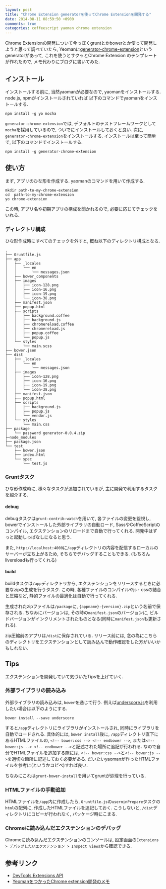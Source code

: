 ```yaml
---
layout: post
title: "Chrome Extension generatorを使ってChrome Extensionを開発する"
date: 2014-08-11 08:59:50 +0900
comments: true
categories: coffeescript yaoman chrome extension
---
```


Chrome Extensionの開発について今っぽくgruntとかbowerとか使って開発しようと思って調べていたら,
Yeomanに[generator-chrome-extension](https://github.com/yeoman/generator-chrome-extension)というgeneratorがあって, これを使うとサクッとChrome Extension
のテンプレートが作れたので, メモ代わりにブログに書いてみた.

インストール
------------

インストールする前に, 当然yaomanが必要なので, yaomanをインストールする. node.js, npmがインストールされていれば
以下のコマンドでyaomanをインストールする.

```
npm install -g yo mocha
```

`generator-chrome-extension`では, デフォルトのテストフレームワークとして`mocha`を採用しているので, ついでにインストールしておくと良い.
次に, `generator-chrome-extension`をインストールする. インストールは至って簡単で, 以下のコマンドでインストールする.

```
npm install -g generator-chrome-extension
```

使い方
------

まず, アプリのひな形を作成する. yaomanのコマンドを用いて作成する.

```
mkdir path-to-my-chrome-extension
cd  path-to-my-chrome-extension
yo chrome-extension
```

この時, アプリ名や初期アプリの構成を聞かれるので, 必要に応じてチェックをいれる.


### ディレクトリ構成

ひな形作成時にすべてのチェックを外すと, 概ね以下のディレクトリ構成となる.


```
.
├── Gruntfile.js
├── app
│   ├── _locales
│   │   └── en
│   │       └── messages.json
│   ├── bower_components
│   ├── images
│   │   ├── icon-128.png
│   │   ├── icon-16.png
│   │   ├── icon-19.png
│   │   └── icon-38.png
│   ├── manifest.json
│   ├── popup.html
│   ├── scripts
│   │   ├── background.coffee
│   │   ├── background.js
│   │   ├── chromereload.coffee
│   │   ├── chromereload.js
│   │   ├── popup.coffee
│   │   └── popup.js
│   └── styles
│       └── main.scss
├── bower.json
├── dist
│   ├── _locales
│   │   └── en
│   │       └── messages.json
│   ├── images
│   │   ├── icon-128.png
│   │   ├── icon-16.png
│   │   ├── icon-19.png
│   │   └── icon-38.png
│   ├── manifest.json
│   ├── popup.html
│   ├── scripts
│   │   ├── background.js
│   │   ├── popup.js
│   │   └── vendor.js
│   └── styles
│       └── main.css
├── package
│   └── password generator-0.0.4.zip
├─node_modules
├── package.json
└── test
    ├── bower.json
    ├── index.html
    └── spec
        └── test.js
```

### Gruntタスク

ひな形作成時に, 様々なタスクが追加されているが, 主に開発で利用するタスクを紹介する.

#### debug

debugタスクは`grunt-contrib-watch`を用いて, 各ファイルの変更を監視し,
bowerでインストールした外部ライブラリの自動ロード, SassやCoffeeScriptのコンパイル,
エクステンションのリロードまで自動で行ってくれる.
開発中はずっと起動しっぱなしになると思う.

また, `http://localhost:4000`に`/app`ディレクトリの内容を配信するローカルのサーバーが立ち上がるため,
そちらでデバッグすることもできる. (もちろんlivereloadも行ってくれる)


#### build

buildタスクは`/app`ディレクトリから, エクステンションをリリースするときに必要なzipの生成を行うタスク.
この時, 各種ファイルのコンパイルやjs・cssの結合と圧縮など, 静的ファイルの最適化は自動で行ってくれる.

生成されたzipファイルは`/package`に, `{appname}-{version}.zip`という名前で保存される.
ちなみにバージョンは, その時の`manifest.json`のバージョンに, ビルドバージョンがインクリメントされたものとなる(同時に`manifest.json`も更新される).

zip圧縮前のアプリは`/dist`に保存されている. リリース前には, 念の為にこちらのディレクトリをエクステンションとして読み込んで動作確認をした方がいいかもしれない.


Tips
-----

エクステンションを開発していて気づいたTipsを上げていく.


### 外部ライブラリの読み込み

外部ライブラリの読み込みは, `bower`を通じて行う. 例えば[underscore.js](http://underscorejs.org/)を利用したい場合は以下のようにする.

```
bower install --save underscore
```

すると`/app`ディレクトリにライブラリがインストールされ, 同時にライブラリを自動でロードされる.
具体的には, `bower install`後に, `/app`ディレクトリ直下にあるHTMLファイルの, `<!-- bower:css --> <!-- endbower -->`, または`<!-- bower:js --> <!-- endbower -->`と記述された場所に追記が行われる.
なので自分でHTMLファイルを追加する際には, `<!-- bower:css -->`と`<!-- bower:js -->`を適切な箇所に記述しておく必要がある.
だいたいyaomanが作ったHTMLファイルを参考に(というかコピペ)すれば良い.

ちなみにこれは`grunt-bower-install`を用いてgruntが処理を行っている.

### HTMLファイルの手動追加

HTMLファイルを`/app`内に作成したら, `Gruntfile.js`の`userminPrepare`タスクの`html`の配列に, 作成したHTMLファイルを追記しておく.
こうしないと, `/dist`ディレクトリにコピーが行われなく, パッケージ時にこまる.

### Chromeに読み込んだエクステンションのデバッグ

Chromeに読み込んだエクステンションのコンソールは, 設定画面の`Extensions > デバッグしたいエクステンション > Inspect views`から確認できる.


参考リンク
----------

- [DevTools Extensions API](https://developer.chrome.com/devtools/docs/integrating)
- [YeomanをつかったChrome extension開発のメモ](http://kazu69.net/blog/tec/1969)

